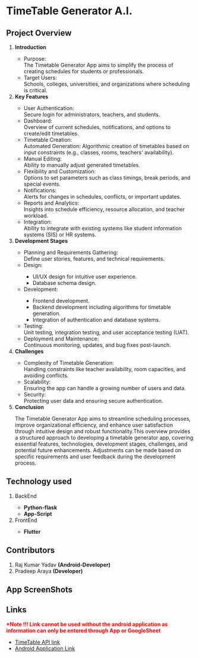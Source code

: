 # TimeTable Generator A.I.

<h2>Project Overview</h2>
<ol>
<li><b>Introduction</b></li>
<ul><li>Purpose:</li> 
  The Timetable Generator App aims to simplify the process of creating schedules for students or professionals.
<li>Target Users:</li> Schools, colleges, universities, and organizations where scheduling is critical.
</ul>
<li><b>Key Features</b></li>
  <ul>
<li>User Authentication:</li>
Secure login for administrators, teachers, and students.
<li>Dashboard:</li>
Overview of current schedules, notifications, and options to create/edit timetables.
<li>Timetable Creation:</li>
</li>Automated Generation:</li>
Algorithmic creation of timetables based on input constraints (e.g., classes, rooms, teachers' availability).
<li>Manual Editing:</li>
Ability to manually adjust generated timetables.
<li>Flexibility and Customization:</li>
Options to set parameters such as class timings, break periods, and special events.
<li>Notifications:</li>
Alerts for changes in schedules, conflicts, or important updates.
<li>Reports and Analytics:</li>
Insights into schedule efficiency, resource allocation, and teacher workload.
<li>Integration:</li>
Ability to integrate with existing systems like student information systems (SIS) or HR systems.
  </ul>
<li><b>Development Stages</b></li>
  <ul>
    <li>Planning and Requirements Gathering:</li>
    Define user stories, features, and technical requirements.
    <li>Design:</li>
    <ul>
      <li>UI/UX design for intuitive user experience.</li>
      <li>Database schema design.</li>
    </ul>
    <li>Development:</li>
    <ul>
      <li>Frontend development.</li>
      <li>Backend development including algorithms for timetable generation.</li>
      <li>Integration of authentication and database systems.</li>
    </ul>
    <li>Testing:</li>
    Unit testing, integration testing, and user acceptance testing (UAT).
    <li>Deployment and Maintenance:</li>
    Continuous monitoring, updates, and bug fixes post-launch.
  </ul>
    <li><b>Challenges</b></li>
  <ul>
    <li>Complexity of Timetable Generation:</li>
    Handling constraints like teacher availability, room capacities, and avoiding conflicts.
    <li>Scalability:</li>
    Ensuring the app can handle a growing number of users and data.
    <li>Security:</li>
    Protecting user data and ensuring secure authentication.
  </ul>
<li><b>Conclusion</b></li>
<p>The Timetable Generator App aims to streamline scheduling processes, improve organizational efficiency, and enhance user satisfaction through intuitive design and robust functionality.This overview provides a structured approach to developing a timetable generator app, covering essential features, technologies, development stages, challenges, and potential future enhancements. Adjustments can be made based on specific requirements and user feedback during the development process.</p>
</ol>

<h2>Technology used</h2>
<ol>
  <li>BackEnd</li>
  <ul>
    <b>
    <li>Python-flask</li>
    <li>App-Script</li>
    </b>
  </ul>
  <li>FrontEnd</li>
  <ul>
    <b>
    <li>Flutter</li>
    </b>
  </ul>
</ol>
<h2>Contributors</h2>
    <ol>
      <li>Raj Kumar Yadav <b>(Android-Developer)</b></li>
      <li>Pradeep Araya <b>(Developer)</b></li>
    </ol>    
<h2>App ScreenShots</h2>

<h2>Links</h2>
<b><span style="color:red;">*Note !!! Link cannot be used without the android application as information can only be entered through App or GoogleSheet</span></b>
<br>
<p align="center">
  <ul>
    <li>
      <a href="">
        TimeTable API link 
      </a>
    </li>
    <li>
      <a href="">
        Android Application Link
      </a>
    </li>
  </ul>
</p>
